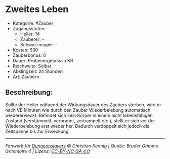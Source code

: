 # Zweites Leben

- Kategorie: #Zauber
- Zugangsstufen:
  - Heiler: 14
  - Zauberer: -
  - Schwarzmagier: -
- Kosten: 930
- Zauberbonus: 0
- Dauer: Probenergebnis in KR
- Reichweite: Selbst
- Abklingzeit: 24 Stunden
- Art: Zaubern

## Beschreibung:

Sollte der Heiler während der Wirkungsdauer des Zaubers sterben, wird er nach VE Minuten wie durch den Zauber Wiederbelebung automatisch wiedererweckt. Befindet sich sein Körper in einem nicht lebensfähigen Zustand (verstümmelt, verbrannt, zertrampelt etc.), stellt er sich vor der Wiederbelebung erst wieder her. Dadurch verdoppelt sich jedoch die Zeitspanne bis zur Erweckung.

---

_Fanwerk für [Dungeonslayers](https://www.dungeonslayers.net/) © Christian Kennig | Quelle: Bruder Grimms Grimmoire 4 | Lizenz: [CC-BY-NC-SA 4.0](https://creativecommons.org/licenses/by-nc-sa/4.0/deed.de)_
